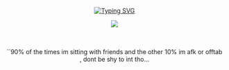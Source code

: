<p align="center">
  <a href="https://git.io/typing-svg"><img src="https://readme-typing-svg.demolab.com?font=Ubuntu&size=25&duration=2500&pause=1000&color=F7F7F7&center=true&vCenter=true&width=435&lines=You+are+an+idiot!" alt="Typing SVG" /></a>
</p>






<p align="center">
<img src="https://64.media.tumblr.com/f77ec54bc157d6b8c3188ff2ee32481c/7e73e7ca2c7d37d0-09/s100x200/f153b61a6e93bfef38b1fe898668b2484b0e163d.webp"/>
</p>
ㅤㅤ
ㅤㅤㅤㅤ
ㅤㅤㅤㅤㅤㅤ
ㅤㅤㅤㅤ
ㅤㅤㅤㅤ
ㅤㅤㅤㅤ
ㅤㅤ
<p align="center">
``90% of the times im sitting with friends and the other 10% im afk or offtab ,  dont be shy to int tho...
</p>
